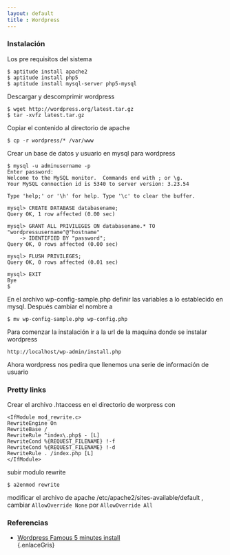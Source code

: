 ```yaml
--- 
layout: default
title : Wordpress
---
```

### Instalación

Los pre requisitos del sistema  

	$ aptitude install apache2
	$ aptitude install php5
	$ aptitude install mysql-server php5-mysql

Descargar y descomprimir wordpress  

	$ wget http://wordpress.org/latest.tar.gz
	$ tar -xvfz latest.tar.gz

Copiar el contenido al directorio de apache  
	
	$ cp -r wordpress/* /var/www 

Crear un base de datos y usuario en mysql para wordpress  

	$ mysql -u adminusername -p
	Enter password:
	Welcome to the MySQL monitor.  Commands end with ; or \g.
	Your MySQL connection id is 5340 to server version: 3.23.54
	 
	Type 'help;' or '\h' for help. Type '\c' to clear the buffer.
	 
	mysql> CREATE DATABASE databasename;
	Query OK, 1 row affected (0.00 sec)
	 
	mysql> GRANT ALL PRIVILEGES ON databasename.* TO "wordpressusername"@"hostname"
		-> IDENTIFIED BY "password";
	Query OK, 0 rows affected (0.00 sec)
	  
	mysql> FLUSH PRIVILEGES;
	Query OK, 0 rows affected (0.01 sec)

	mysql> EXIT
	Bye
	$ 

En el archivo wp-config-sample.php definir las variables a lo establecido en mysql. Después cambiar el nombre a  

	$ mv wp-config-sample.php wp-config.php

Para comenzar la instalación ir a la url de la maquina donde se instalar wordpress  

	http://localhost/wp-admin/install.php

Ahora wordpress nos pedira que llenemos una serie de información de usuario  

### Pretty links

Crear el archivo .htaccess en el directorio de worpress con  

	<IfModule mod_rewrite.c>
	RewriteEngine On
	RewriteBase /
	RewriteRule ^index\.php$ - [L]
	RewriteCond %{REQUEST_FILENAME} !-f
	RewriteCond %{REQUEST_FILENAME} !-d
	RewriteRule . /index.php [L]
	</IfModule>

subir modulo rewrite  

	$ a2enmod rewrite 

modificar el archivo de apache /etc/apache2/sites-available/default , cambiar `AllowOverride None` por `AllowOverride All`  

### Referencias  

* [Wordpress Famous 5 minutes install](http://codex.wordpress.org/Installing_WordPress#Famous_5-Minute_Install)  
{.enlaceGris}

